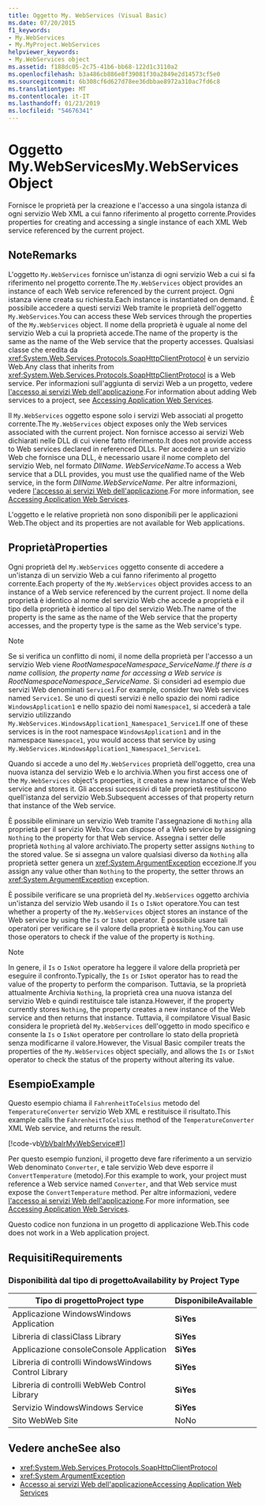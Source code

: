 ```yaml
---
title: Oggetto My. WebServices (Visual Basic)
ms.date: 07/20/2015
f1_keywords:
- My.WebServices
- My.MyProject.WebServices
helpviewer_keywords:
- My.WebServices object
ms.assetid: f188dc05-2c75-41b6-bb68-122d1c3110a2
ms.openlocfilehash: b3a486cb886e8f39081f30a2849e2d14573cf5e0
ms.sourcegitcommit: 6b308cf6d627d78ee36dbbae8972a310ac7fd6c8
ms.translationtype: MT
ms.contentlocale: it-IT
ms.lasthandoff: 01/23/2019
ms.locfileid: "54676341"
---
```

# <a name="mywebservices-object"></a><span data-ttu-id="a7d61-102">Oggetto My.WebServices</span><span class="sxs-lookup"><span data-stu-id="a7d61-102">My.WebServices Object</span></span>
<span data-ttu-id="a7d61-103">Fornisce le proprietà per la creazione e l'accesso a una singola istanza di ogni servizio Web XML a cui fanno riferimento al progetto corrente.</span><span class="sxs-lookup"><span data-stu-id="a7d61-103">Provides properties for creating and accessing a single instance of each XML Web service referenced by the current project.</span></span>  
  
## <a name="remarks"></a><span data-ttu-id="a7d61-104">Note</span><span class="sxs-lookup"><span data-stu-id="a7d61-104">Remarks</span></span>  
 <span data-ttu-id="a7d61-105">L'oggetto `My.WebServices` fornisce un'istanza di ogni servizio Web a cui si fa riferimento nel progetto corrente.</span><span class="sxs-lookup"><span data-stu-id="a7d61-105">The `My.WebServices` object provides an instance of each Web service referenced by the current project.</span></span> <span data-ttu-id="a7d61-106">Ogni istanza viene creata su richiesta.</span><span class="sxs-lookup"><span data-stu-id="a7d61-106">Each instance is instantiated on demand.</span></span> <span data-ttu-id="a7d61-107">È possibile accedere a questi servizi Web tramite le proprietà dell'oggetto `My.WebServices`.</span><span class="sxs-lookup"><span data-stu-id="a7d61-107">You can access these Web services through the properties of the `My.WebServices` object.</span></span> <span data-ttu-id="a7d61-108">Il nome della proprietà è uguale al nome del servizio Web a cui la proprietà accede.</span><span class="sxs-lookup"><span data-stu-id="a7d61-108">The name of the property is the same as the name of the Web service that the property accesses.</span></span> <span data-ttu-id="a7d61-109">Qualsiasi classe che eredita da <xref:System.Web.Services.Protocols.SoapHttpClientProtocol> è un servizio Web.</span><span class="sxs-lookup"><span data-stu-id="a7d61-109">Any class that inherits from <xref:System.Web.Services.Protocols.SoapHttpClientProtocol> is a Web service.</span></span> <span data-ttu-id="a7d61-110">Per informazioni sull'aggiunta di servizi Web a un progetto, vedere [l'accesso ai servizi Web dell'applicazione](../../../visual-basic/developing-apps/programming/accessing-application-web-services.md).</span><span class="sxs-lookup"><span data-stu-id="a7d61-110">For information about adding Web services to a project, see [Accessing Application Web Services](../../../visual-basic/developing-apps/programming/accessing-application-web-services.md).</span></span>  
  
 <span data-ttu-id="a7d61-111">Il `My.WebServices` oggetto espone solo i servizi Web associati al progetto corrente.</span><span class="sxs-lookup"><span data-stu-id="a7d61-111">The `My.WebServices` object exposes only the Web services associated with the current project.</span></span> <span data-ttu-id="a7d61-112">Non fornisce accesso ai servizi Web dichiarati nelle DLL di cui viene fatto riferimento.</span><span class="sxs-lookup"><span data-stu-id="a7d61-112">It does not provide access to Web services declared in referenced DLLs.</span></span> <span data-ttu-id="a7d61-113">Per accedere a un servizio Web che fornisce una DLL, è necessario usare il nome completo del servizio Web, nel formato *DllName*. *WebServiceName*.</span><span class="sxs-lookup"><span data-stu-id="a7d61-113">To access a Web service that a DLL provides, you must use the qualified name of the Web service, in the form *DllName*.*WebServiceName*.</span></span> <span data-ttu-id="a7d61-114">Per altre informazioni, vedere [l'accesso ai servizi Web dell'applicazione](../../../visual-basic/developing-apps/programming/accessing-application-web-services.md).</span><span class="sxs-lookup"><span data-stu-id="a7d61-114">For more information, see [Accessing Application Web Services](../../../visual-basic/developing-apps/programming/accessing-application-web-services.md).</span></span>  
  
 <span data-ttu-id="a7d61-115">L'oggetto e le relative proprietà non sono disponibili per le applicazioni Web.</span><span class="sxs-lookup"><span data-stu-id="a7d61-115">The object and its properties are not available for Web applications.</span></span>  
  
## <a name="properties"></a><span data-ttu-id="a7d61-116">Proprietà</span><span class="sxs-lookup"><span data-stu-id="a7d61-116">Properties</span></span>  
 <span data-ttu-id="a7d61-117">Ogni proprietà del `My.WebServices` oggetto consente di accedere a un'istanza di un servizio Web a cui fanno riferimento al progetto corrente.</span><span class="sxs-lookup"><span data-stu-id="a7d61-117">Each property of the `My.WebServices` object provides access to an instance of a Web service referenced by the current project.</span></span> <span data-ttu-id="a7d61-118">Il nome della proprietà è identico al nome del servizio Web che accede a proprietà e il tipo della proprietà è identico al tipo del servizio Web.</span><span class="sxs-lookup"><span data-stu-id="a7d61-118">The name of the property is the same as the name of the Web service that the property accesses, and the property type is the same as the Web service's type.</span></span>  
  
> [!NOTE]
>  <span data-ttu-id="a7d61-119">Se si verifica un conflitto di nomi, il nome della proprietà per l'accesso a un servizio Web viene *RootNamespace*_*Namespace*\_*ServiceName*.</span><span class="sxs-lookup"><span data-stu-id="a7d61-119">If there is a name collision, the property name for accessing a Web service is *RootNamespace*_*Namespace*\_*ServiceName*.</span></span> <span data-ttu-id="a7d61-120">Si consideri ad esempio due servizi Web denominati `Service1`.</span><span class="sxs-lookup"><span data-stu-id="a7d61-120">For example, consider two Web services named `Service1`.</span></span> <span data-ttu-id="a7d61-121">Se uno di questi servizi è nello spazio dei nomi radice `WindowsApplication1` e nello spazio dei nomi `Namespace1`, si accederà a tale servizio utilizzando `My.WebServices.WindowsApplication1_Namespace1_Service1`.</span><span class="sxs-lookup"><span data-stu-id="a7d61-121">If one of these services is in the root namespace `WindowsApplication1` and in the namespace `Namespace1`, you would access that service by using `My.WebServices.WindowsApplication1_Namespace1_Service1`.</span></span>  
  
 <span data-ttu-id="a7d61-122">Quando si accede a uno del `My.WebServices` proprietà dell'oggetto, crea una nuova istanza del servizio Web e lo archivia.</span><span class="sxs-lookup"><span data-stu-id="a7d61-122">When you first access one of the `My.WebServices` object's properties, it creates a new instance of the Web service and stores it.</span></span> <span data-ttu-id="a7d61-123">Gli accessi successivi di tale proprietà restituiscono quell'istanza del servizio Web.</span><span class="sxs-lookup"><span data-stu-id="a7d61-123">Subsequent accesses of that property return that instance of the Web service.</span></span>  
  
 <span data-ttu-id="a7d61-124">È possibile eliminare un servizio Web tramite l'assegnazione di `Nothing` alla proprietà per il servizio Web.</span><span class="sxs-lookup"><span data-stu-id="a7d61-124">You can dispose of a Web service by assigning `Nothing` to the property for that Web service.</span></span> <span data-ttu-id="a7d61-125">Assegna i setter delle proprietà `Nothing` al valore archiviato.</span><span class="sxs-lookup"><span data-stu-id="a7d61-125">The property setter assigns `Nothing` to the stored value.</span></span> <span data-ttu-id="a7d61-126">Se si assegna un valore qualsiasi diverso da `Nothing` alla proprietà setter genera un <xref:System.ArgumentException> eccezione.</span><span class="sxs-lookup"><span data-stu-id="a7d61-126">If you assign any value other than `Nothing` to the property, the setter throws an <xref:System.ArgumentException> exception.</span></span>  
  
 <span data-ttu-id="a7d61-127">È possibile verificare se una proprietà del `My.WebServices` oggetto archivia un'istanza del servizio Web usando il `Is` o `IsNot` operatore.</span><span class="sxs-lookup"><span data-stu-id="a7d61-127">You can test whether a property of the `My.WebServices` object stores an instance of the Web service by using the `Is` or `IsNot` operator.</span></span> <span data-ttu-id="a7d61-128">È possibile usare tali operatori per verificare se il valore della proprietà è `Nothing`.</span><span class="sxs-lookup"><span data-stu-id="a7d61-128">You can use those operators to check if the value of the property is `Nothing`.</span></span>  
  
> [!NOTE]
>  <span data-ttu-id="a7d61-129">In genere, il `Is` o `IsNot` operatore ha leggere il valore della proprietà per eseguire il confronto.</span><span class="sxs-lookup"><span data-stu-id="a7d61-129">Typically, the `Is` or `IsNot` operator has to read the value of the property to perform the comparison.</span></span> <span data-ttu-id="a7d61-130">Tuttavia, se la proprietà attualmente Archivia `Nothing`, la proprietà crea una nuova istanza del servizio Web e quindi restituisce tale istanza.</span><span class="sxs-lookup"><span data-stu-id="a7d61-130">However, if the property currently stores `Nothing`, the property creates a new instance of the Web service and then returns that instance.</span></span> <span data-ttu-id="a7d61-131">Tuttavia, il compilatore Visual Basic considera le proprietà del `My.WebServices` dell'oggetto in modo specifico e consente la `Is` o `IsNot` operatore per controllare lo stato della proprietà senza modificarne il valore.</span><span class="sxs-lookup"><span data-stu-id="a7d61-131">However, the Visual Basic compiler treats the properties of the `My.WebServices` object specially, and allows the `Is` or `IsNot` operator to check the status of the property without altering its value.</span></span>  
  
## <a name="example"></a><span data-ttu-id="a7d61-132">Esempio</span><span class="sxs-lookup"><span data-stu-id="a7d61-132">Example</span></span>  
 <span data-ttu-id="a7d61-133">Questo esempio chiama il `FahrenheitToCelsius` metodo del `TemperatureConverter` servizio Web XML e restituisce il risultato.</span><span class="sxs-lookup"><span data-stu-id="a7d61-133">This example calls the `FahrenheitToCelsius` method of the `TemperatureConverter` XML Web service, and returns the result.</span></span>  
  
 [!code-vb[VbVbalrMyWebService#1](../../../visual-basic/language-reference/objects/codesnippet/VisualBasic/my-webservices-object_1.vb)]  
  
 <span data-ttu-id="a7d61-134">Per questo esempio funzioni, il progetto deve fare riferimento a un servizio Web denominato `Converter`, e tale servizio Web deve esporre il `ConvertTemperature` (metodo).</span><span class="sxs-lookup"><span data-stu-id="a7d61-134">For this example to work, your project must reference a Web service named `Converter`, and that Web service must expose the `ConvertTemperature` method.</span></span> <span data-ttu-id="a7d61-135">Per altre informazioni, vedere [l'accesso ai servizi Web dell'applicazione](../../../visual-basic/developing-apps/programming/accessing-application-web-services.md).</span><span class="sxs-lookup"><span data-stu-id="a7d61-135">For more information, see [Accessing Application Web Services](../../../visual-basic/developing-apps/programming/accessing-application-web-services.md).</span></span>  
  
 <span data-ttu-id="a7d61-136">Questo codice non funziona in un progetto di applicazione Web.</span><span class="sxs-lookup"><span data-stu-id="a7d61-136">This code does not work in a Web application project.</span></span>  
  
## <a name="requirements"></a><span data-ttu-id="a7d61-137">Requisiti</span><span class="sxs-lookup"><span data-stu-id="a7d61-137">Requirements</span></span>  
  
### <a name="availability-by-project-type"></a><span data-ttu-id="a7d61-138">Disponibilità dal tipo di progetto</span><span class="sxs-lookup"><span data-stu-id="a7d61-138">Availability by Project Type</span></span>  
  
|<span data-ttu-id="a7d61-139">Tipo di progetto</span><span class="sxs-lookup"><span data-stu-id="a7d61-139">Project type</span></span>|<span data-ttu-id="a7d61-140">Disponibile</span><span class="sxs-lookup"><span data-stu-id="a7d61-140">Available</span></span>|  
|---|---|  
|<span data-ttu-id="a7d61-141">Applicazione Windows</span><span class="sxs-lookup"><span data-stu-id="a7d61-141">Windows Application</span></span>|<span data-ttu-id="a7d61-142">**Sì**</span><span class="sxs-lookup"><span data-stu-id="a7d61-142">**Yes**</span></span>|  
|<span data-ttu-id="a7d61-143">Libreria di classi</span><span class="sxs-lookup"><span data-stu-id="a7d61-143">Class Library</span></span>|<span data-ttu-id="a7d61-144">**Sì**</span><span class="sxs-lookup"><span data-stu-id="a7d61-144">**Yes**</span></span>|  
|<span data-ttu-id="a7d61-145">Applicazione console</span><span class="sxs-lookup"><span data-stu-id="a7d61-145">Console Application</span></span>|<span data-ttu-id="a7d61-146">**Sì**</span><span class="sxs-lookup"><span data-stu-id="a7d61-146">**Yes**</span></span>|  
|<span data-ttu-id="a7d61-147">Libreria di controlli Windows</span><span class="sxs-lookup"><span data-stu-id="a7d61-147">Windows Control Library</span></span>|<span data-ttu-id="a7d61-148">**Sì**</span><span class="sxs-lookup"><span data-stu-id="a7d61-148">**Yes**</span></span>|  
|<span data-ttu-id="a7d61-149">Libreria di controlli Web</span><span class="sxs-lookup"><span data-stu-id="a7d61-149">Web Control Library</span></span>|<span data-ttu-id="a7d61-150">**Sì**</span><span class="sxs-lookup"><span data-stu-id="a7d61-150">**Yes**</span></span>|  
|<span data-ttu-id="a7d61-151">Servizio Windows</span><span class="sxs-lookup"><span data-stu-id="a7d61-151">Windows Service</span></span>|<span data-ttu-id="a7d61-152">**Sì**</span><span class="sxs-lookup"><span data-stu-id="a7d61-152">**Yes**</span></span>|  
|<span data-ttu-id="a7d61-153">Sito Web</span><span class="sxs-lookup"><span data-stu-id="a7d61-153">Web Site</span></span>|<span data-ttu-id="a7d61-154">No</span><span class="sxs-lookup"><span data-stu-id="a7d61-154">No</span></span>|  
  
## <a name="see-also"></a><span data-ttu-id="a7d61-155">Vedere anche</span><span class="sxs-lookup"><span data-stu-id="a7d61-155">See also</span></span>
- <xref:System.Web.Services.Protocols.SoapHttpClientProtocol>
- <xref:System.ArgumentException>
- [<span data-ttu-id="a7d61-156">Accesso ai servizi Web dell'applicazione</span><span class="sxs-lookup"><span data-stu-id="a7d61-156">Accessing Application Web Services</span></span>](../../../visual-basic/developing-apps/programming/accessing-application-web-services.md)
